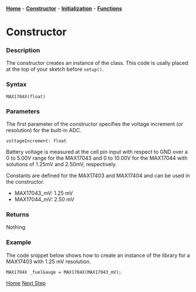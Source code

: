 [**Home**](https://porrey.github.io/max1704x) -
[**Constructor**](https://porrey.github.io/max1704x/constructor) - 
[**Initialization**](https://porrey.github.io/max1704x/initialization) - 
[**Functions**](https://porrey.github.io/max1704x/functions)
# Constructor
### Description
The constructor creates an instance of the class. This code is usally placed at the top of your sketch before `setup()`.
### Syntax
`MAX1704X(float)`

### Parameters
The first parameter of the constructor specifies the voltage increment (or resolution) for the built-in ADC.

`voltageIncrement: float`

Battery voltage is measured at the cell pin input with respect to GND over a 0 to 5.00V range for the MAX17043 and 0 to 10.00V for the MAX17044 with solutions of 1.25mV and 2.50mV, respectively.

Constants are defined for the MAX17403 and MAX17404 and can be used in the constructor.

* MAX17043_mV: 1.25 mV
* MAX17044_mV: 2.50 mV

### Returns
Nothing
### Example
The code snippet below shows how to create an instance of the library for a MAX17403 with 1.25 mV resolution.

`MAX1704X _fuelGauge = MAX1704X(MAX17043_mV);`

[Home](https://porrey.github.io/max1704x) [Next Step](https://porrey.github.io/max1704x/initialization)